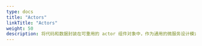 ```yaml
---
type: docs
title: "Actors"
linkTitle: "Actors"
weight: 50
description: 将代码和数据封装在可重用的 actor 组件对象中，作为通用的微服务设计模式
---
```


